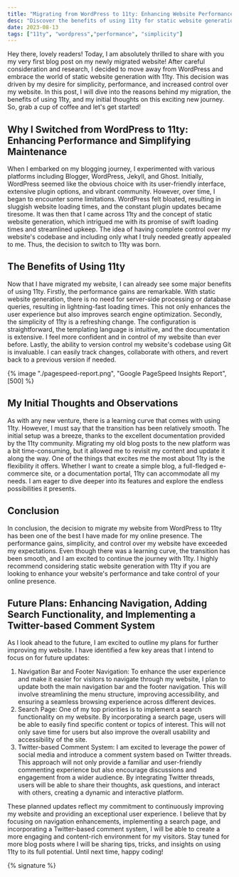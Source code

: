 ```yaml
---
title: "Migrating from WordPress to 11ty: Enhancing Website Performance and Control"
desc: "Discover the benefits of using 11ty for static website generation, including improved performance, simplicity, and control over your website. Take your online presence to new heights with 11ty."
date: 2023-08-13
tags: ["11ty", "wordpress","performance", "simplicity"]
---
```


Hey there, lovely readers! Today, I am absolutely thrilled to share with you my very first blog post on my newly
migrated website! After careful consideration and research, I decided to move away from WordPress and embrace the world
of static website generation with 11ty. This decision was driven by my desire for simplicity, performance, and increased
control over my website. In this post, I will dive into the reasons behind my migration, the benefits of using 11ty, and
my initial thoughts on this exciting new journey. So, grab a cup of coffee and let's get started!

## Why I Switched from WordPress to 11ty: Enhancing Performance and Simplifying Maintenance

When I embarked on my blogging journey, I experimented with various platforms including Blogger, WordPress, Jekyll, and
Ghost. Initially, WordPress seemed like the obvious choice with its user-friendly interface, extensive plugin options,
and vibrant community. However, over time, I began to encounter some limitations. WordPress felt bloated, resulting in
sluggish website loading times, and the constant plugin updates became tiresome. It was then that I came across 11ty and
the concept of static website generation, which intrigued me with its promise of swift loading times and streamlined
upkeep. The idea of having complete control over my website's codebase and including only what I truly needed greatly
appealed to me. Thus, the decision to switch to 11ty was born.

## The Benefits of Using 11ty

Now that I have migrated my website, I can already see some major benefits of using 11ty. Firstly, the performance gains
are remarkable. With static website generation, there is no need for server-side processing or database queries,
resulting in lightning-fast loading times. This not only enhances the user experience but also improves search engine
optimization. Secondly, the simplicity of 11ty is a refreshing change. The configuration is straightforward, the
templating language is intuitive, and the documentation is extensive. I feel more confident and in control of my website
than ever before. Lastly, the ability to version control my website's codebase using Git is invaluable. I can easily
track changes, collaborate with others, and revert back to a previous version if needed.

{% image "./pagespeed-report.png", "Google PageSpeed Insights Report", [500] %}

## My Initial Thoughts and Observations

As with any new venture, there is a learning curve that comes with using 11ty. However, I must say that the transition
has been relatively smooth. The initial setup was a breeze, thanks to the excellent documentation provided by the 11ty
community. Migrating my old blog posts to the new platform was a bit time-consuming, but it allowed me to revisit my
content and update it along the way. One of the things that excites me the most about 11ty is the flexibility it offers.
Whether I want to create a simple blog, a full-fledged e-commerce site, or a documentation portal, 11ty can accommodate
all my needs. I am eager to dive deeper into its features and explore the endless possibilities it presents.

## Conclusion

In conclusion, the decision to migrate my website from WordPress to 11ty has been one of the best I have made for my
online presence. The performance gains, simplicity, and control over my website have exceeded my expectations. Even
though there was a learning curve, the transition has been smooth, and I am excited to continue the journey with 11ty. I
highly recommend considering static website generation with 11ty if you are looking to enhance your website's
performance and take control of your online presence.

## Future Plans: Enhancing Navigation, Adding Search Functionality, and Implementing a Twitter-based Comment System

As I look ahead to the future, I am excited to outline my plans for further improving my website. I have identified a
few key areas that I intend to focus on for future updates:

1. Navigation Bar and Footer Navigation: To enhance the user experience and make it easier for visitors to navigate through
my website, I plan to update both the main navigation bar and the footer navigation. This will involve streamlining the
menu structure, improving accessibility, and ensuring a seamless browsing experience across different devices.
1. Search Page: One of my top priorities is to implement a search functionality on my website. By incorporating a search
page, users will be able to easily find specific content or topics of interest. This will not only save time for users
but also improve the overall usability and accessibility of the site.
1. Twitter-based Comment System: I am excited to leverage the power of social media and introduce a comment system based on
Twitter threads. This approach will not only provide a familiar and user-friendly commenting experience but also
encourage discussions and engagement from a wider audience. By integrating Twitter threads, users will be able to share
their thoughts, ask questions, and interact with others, creating a dynamic and interactive platform.

These planned updates reflect my commitment to continuously improving my website and providing an exceptional user
experience. I believe that by focusing on navigation enhancements, implementing a search page, and incorporating a
Twitter-based comment system, I will be able to create a more engaging and content-rich environment for my visitors.
Stay tuned for more blog posts where I will be sharing tips, tricks, and insights on using 11ty to its full potential.
Until next time, happy coding!

{% signature %}
